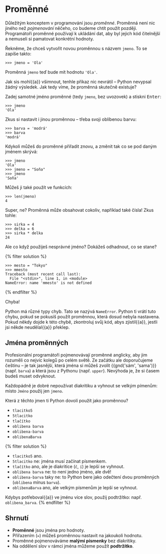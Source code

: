 # Proměnné

Důležitým konceptem v programování jsou *proměnné*.
Proměnná není nic jiného než *pojmenování* něčeho,
co budeme chtít použít později.
Programátoři proměnné používají k ukládání dat,
aby byl jejich kód čitelnější a nemuseli si pamatovat konkrétní hodnoty.

Řekněme, že chceš vytvořit novou proměnnou s názvem `jmeno`.
To se zapíše takto:

``` pycon
>>> jmeno = 'Ola'
```

Proměnná `jmeno` teď bude mít hodnotu `'Ola'`.

Jak sis mohl{{a}} všimnout, tenhle příkaz nic nevrátil – Python nevypsal
žádný výsledek.
Jak tedy víme, že proměnná skutečně existuje?

Zadej samotné jméno proměnné (tedy `jmeno`, bez uvozovek) a stiskni
<kbd>Enter</kbd>:

``` pycon
>>> jmeno
'Ola'
```

Zkus si nastavit i jinou proměnnou – třeba svoji oblíbenou barvu:

``` pycon
>>> barva = 'modrá'
>>> barva
'modrá'
```

Kdykoli můžeš do proměnné přiřadit znovu, a změnit tak co se pod
daným jménem skrývá:

``` pycon
>>> jmeno
'Ola'
>>> jmeno = "Soňa"
>>> jmeno
'Soňa'
```

Můžeš ji také použít ve funkcích:

``` pycon
>>> len(jmeno)
4
```

Super, ne?
Proměnná může obsahovat cokoliv, například také čísla!
Zkus tohle:

``` pycon
>>> sirka = 4
>>> delka = 6
>>> sirka * delka
24
```

Ale co když použiješ nesprávné jméno? Dokážeš odhadnout, co se stane?

{% filter solution %}
``` pycon
>>> mesto = "Tokyo"
>>> mmesto
Traceback (most recent call last):
  File "<stdin>", line 1, in <module>
NameError: name 'mmesto' is not defined
```
{% endfilter %}

Chyba!

Python má různé typy chyb. Tato se nazývá `NameError`.
Python ti vrátí tuto chybu, pokud se pokusíš použít proměnnou,
která dosud nebyla nastavena.
Pokud někdy dojde k této chybě, zkontroluj svůj kód, abys zjistil{{a}},
jestli jsi někde neudělal{{a}} překlep.

## Jména proměnných
Profesionální programátoři pojmenovávají proměnné anglicky,
aby jim rozuměli co nejvíc kolegů po celém světě.
Ze začátku ale doporučujeme češtinu – je tak jasnější, která jména
si můžeš zvolit {{gnd('sám', 'sama')}} (např. `barva`) a která jsou
z Pythonu (např. `upper`).
Nevýhoda je, že si časem budeš muset odvyknout.


Každopádně je dobré nepoužívat diakritiku a vyhnout se velkým pímenům:
místo `Jméno` použij jen `jmeno`.


Která z těchto jmen ti Python dovolí použít jako proměnnou?

* `tlacitko5`
* `5tlacitko`
* `tlačítko`
* `oblibena barva`
* `oblibena-barva`
* `oblibenaBarva`

{% filter solution %}

* `tlacitko5` ano.
* `5tlacitko` ne: jména musí začínat písmenkem.
* `tlačítko` ano, ale je diakritice (`č`, `í`) je lepší se vyhnout.
* `oblibena barva` ne: to není jedno jméno, ale dvě!
* `oblibena-barva` taky ne: to Python bere jako odečtení dvou proměnných
  (`oblibena` mínus `barva`).
* `oblibenaBarva` ano, ale velkým písmenům je lepší se vyhnout.

Kdybys potřeboval{{a}} ve jménu více slov, použij podtržítko: např.
`oblibena_barva`.
{% endfilter %}

## Shrnutí

* **Proměnné** jsou jména pro hodnoty.
* Přiřazením (`=`) můžeš proměnnou nastavit na jakoukoli hodnotu.
* Proměnné pojmenováváme **malými písmenky** bez diakritiky.
* Na oddělení slov v rámci jména můžeme použít **podtržítko**.

